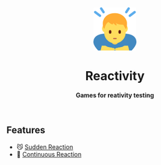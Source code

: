 <br>

<p align="center">
<img src="/src/assets/icon.png" style="width:100px;" />
</p>

<h1 align="center">Reactivity</h1>

<p align="center">
<b>Games for reativity testing</b>
</p>

<br>

## Features

- 😼 [Sudden Reaction](./src/games/Sudden)
- 🦉 [Continuous Reaction](./src/games/Continuous)
